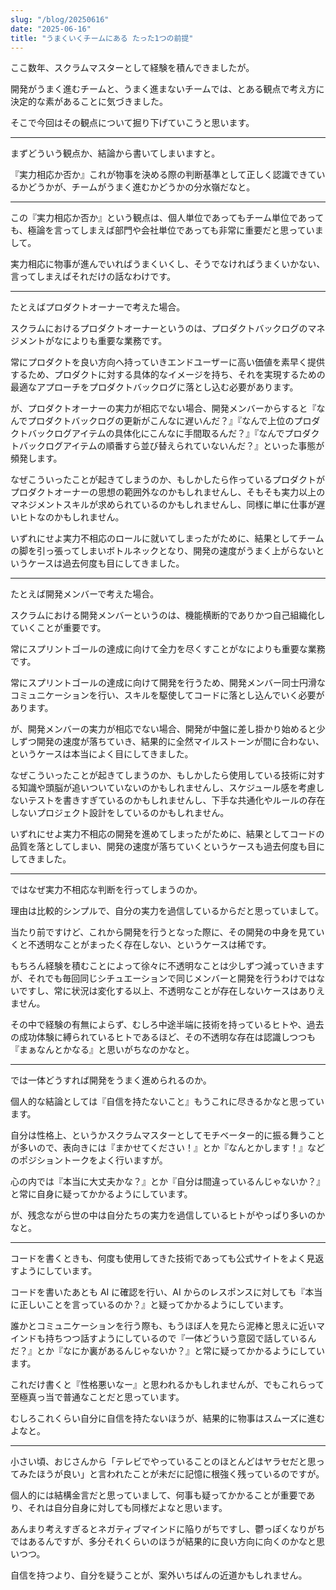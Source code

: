 ```yaml
---
slug: "/blog/20250616"
date: "2025-06-16"
title: "うまくいくチームにある たった1つの前提"
---
```


ここ数年、スクラムマスターとして経験を積んできましたが。

開発がうまく進むチームと、うまく進まないチームでは、とある観点で考え方に決定的な素があることに気づきました。

そこで今回はその観点について掘り下げていこうと思います。

---

まずどういう観点か、結論から書いてしまいますと。

『実力相応か否か』これが物事を決める際の判断基準として正しく認識できているかどうかが、チームがうまく進むかどうかの分水嶺だなと。

---

この『実力相応か否か』という観点は、個人単位であってもチーム単位であっても、極論を言ってしまえば部門や会社単位であっても非常に重要だと思っていまして。

実力相応に物事が進んでいればうまくいくし、そうでなければうまくいかない、言ってしまえばそれだけの話なわけです。

---

たとえばプロダクトオーナーで考えた場合。

スクラムにおけるプロダクトオーナーというのは、プロダクトバックログのマネジメントがなによりも重要な業務です。

常にプロダクトを良い方向へ持っていきエンドユーザーに高い価値を素早く提供するため、プロダクトに対する具体的なイメージを持ち、それを実現するための最適なアプローチをプロダクトバックログに落とし込む必要があります。

が、プロダクトオーナーの実力が相応でない場合、開発メンバーからすると『なんでプロダクトバックログの更新がこんなに遅いんだ？』『なんで上位のプロダクトバックログアイテムの具体化にこんなに手間取るんだ？』『なんでプロダクトバックログアイテムの順番すら並び替えられていないんだ？』といった事態が頻発します。

なぜこういったことが起きてしまうのか、もしかしたら作っているプロダクトがプロダクトオーナーの思想の範囲外なのかもしれませんし、そもそも実力以上のマネジメントスキルが求められているのかもしれませんし、同様に単に仕事が遅いヒトなのかもしれません。

いずれにせよ実力不相応のロールに就いてしまったがために、結果としてチームの脚を引っ張ってしまいボトルネックとなり、開発の速度がうまく上がらないというケースは過去何度も目にしてきました。

---

たとえば開発メンバーで考えた場合。

スクラムにおける開発メンバーというのは、機能横断的でありかつ自己組織化していくことが重要です。

常にスプリントゴールの達成に向けて全力を尽くすことがなによりも重要な業務です。

常にスプリントゴールの達成に向けて開発を行うため、開発メンバー同士円滑なコミュニケーションを行い、スキルを駆使してコードに落とし込んでいく必要があります。

が、開発メンバーの実力が相応でない場合、開発が中盤に差し掛かり始めると少しずつ開発の速度が落ちていき、結果的に全然マイルストーンが間に合わない、というケースは本当によく目にしてきました。

なぜこういったことが起きてしまうのか、もしかしたら使用している技術に対する知識や頭脳が追いついていないのかもしれませんし、スケジュール感を考慮しないテストを書きすぎているのかもしれませんし、下手な共通化やルールの存在しないプロジェクト設計をしているのかもしれません。

いずれにせよ実力不相応の開発を進めてしまったがために、結果としてコードの品質を落としてしまい、開発の速度が落ちていくというケースも過去何度も目にしてきました。

---

ではなぜ実力不相応な判断を行ってしまうのか。

理由は比較的シンプルで、自分の実力を過信しているからだと思っていまして。

当たり前ですけど、これから開発を行うとなった際に、その開発の中身を見ていくと不透明なことがまったく存在しない、というケースは稀です。

もちろん経験を積むことによって徐々に不透明なことは少しずつ減っていきますが、それでも毎回同じシチュエーションで同じメンバーと開発を行うわけではないですし、常に状況は変化する以上、不透明なことが存在しないケースはありえません。

その中で経験の有無によらず、むしろ中途半端に技術を持っているヒトや、過去の成功体験に縛られているヒトであるほど、その不透明な存在は認識しつつも『まぁなんとかなる』と思いがちなのかなと。

---

では一体どうすれば開発をうまく進められるのか。

個人的な結論としては『自信を持たないこと』もうこれに尽きるかなと思っています。

自分は性格上、というかスクラムマスターとしてモチベーター的に振る舞うことが多いので、表向きには『まかせてください！』とか『なんとかします！』などのポジショントークをよく行いますが。

心の内では『本当に大丈夫かな？』とか『自分は間違っているんじゃないか？』と常に自身に疑ってかかるようにしています。

が、残念ながら世の中は自分たちの実力を過信しているヒトがやっぱり多いのかなと。

---

コードを書くときも、何度も使用してきた技術であっても公式サイトをよく見返すようにしています。

コードを書いたあとも AI に確認を行い、AI からのレスポンスに対しても『本当に正しいことを言っているのか？』と疑ってかかるようにしています。

誰かとコミュニケーションを行う際も、もうほぼ人を見たら泥棒と思えに近いマインドも持ちつつ話すようにしているので『一体どういう意図で話しているんだ？』とか『なにか裏があるんじゃないか？』と常に疑ってかかるようにしています。

これだけ書くと『性格悪いなー』と思われるかもしれませんが、でもこれらって至極真っ当で普通なことだと思っています。

むしろこれくらい自分に自信を持たないほうが、結果的に物事はスムーズに進むよなと。

---

小さい頃、おじさんから「テレビでやっていることのほとんどはヤラセだと思ってみたほうが良い」と言われたことが未だに記憶に根強く残っているのですが。

個人的には結構金言だと思っていまして、何事も疑ってかかることが重要であり、それは自分自身に対しても同様だよなと思います。

あんまり考えすぎるとネガティブマインドに陥りがちですし、鬱っぽくなりがちではあるんですが、多分それくらいのほうが結果的に良い方向に向くのかなと思いつつ。

自信を持つより、自分を疑うことが、案外いちばんの近道かもしれません。
